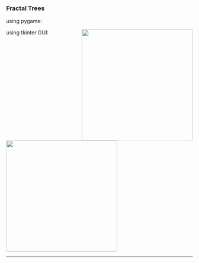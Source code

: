 ### Fractal Trees
using pygame:
<p>
<img style="float: right;" src="https://imgur.com/teLzCpo.jpg" width='300'>
</p>

using tkinter GUI:
<p>
<img src="https://imgur.com/up0UHxC.jpg" width='300' >
</p>

***
